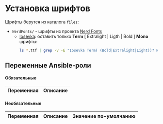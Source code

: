 # Установка шрифтов

Шрифты берутся из каталога `files`:

* `NerdFonts/` - шрифты из проекта [Nerd Fonts](https://www.nerdfonts.com/)
  * [Iosevka](https://github.com/ryanoasis/nerd-fonts/releases/download/v2.1.0/Iosevka.zip):
    оставить только **Term** [ Extralight | Ligth | Bold ] **Mono** шрифты:
    ```bash
    ls *.ttf | grep -v -E "Iosevka Term( (Bold|Extralight|Light))? Nerd Font Complete Mono.ttf" | xargs -d '\n' rm
    ```

## Переменные Ansible-роли

#### Обязательные

| Переменная | Описание |
| --- | --- |  

#### Необязательные

| Переменная | Описание | Значение по-умолчанию |
| --- | --- | --- |
